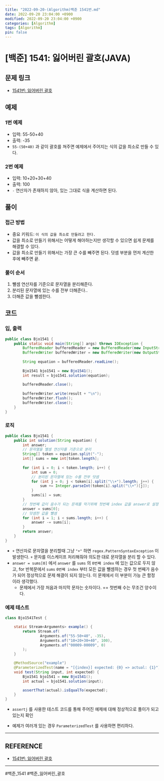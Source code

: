 ```yaml
---
title: "2022-09-20-(Algorithm)백준 1541번.md"
date: 2022-09-20 23:04:00 +0900
modified: 2022-09-20 23:04:00 +0900
categories: [Algorithm]
tags: [Algorithm]
pin: false
---
```


# [백준] 1541: 잃어버린 괄호(JAVA)

## 문제 링크

- [1541번: 잃어버린 괄호](https://www.acmicpc.net/problem/1541)

## 예제

### 1번 예제

- 입력: 55-50+40
- 출력: -35
- `55-(50+40)` 과 같이 괄호를 쳐주면 예제에서 주어지는 식의 값을 최소로 만들 수 있다.

### 2번 예제
- 입력: 10+20+30+40
- 출력: 100
- `-` 연산자가 존재하지 않아, 있는 그대로 식을 계산하면 된다.

## 풀이

### 접근 방법

- 중요 키워드: `이 식의 값을 최소로 만들려고 한다.`
- 값을 최소로 만들기 위해서는 어떻게 해야하는지만 생각할 수 있으면 쉽게 문제를 해결할 수 있다.
- 값을 최소로 만들기 위해서는 가장 큰 수를 빼주면 된다. 덧셈 부분을 먼저 계산한 후에 빼주면 끝.

### 풀이 순서
1. 뺄셈 연산자를 기준으로 문자열을 분리해준다.
2. 분리된 문자열에 있는 수를 전부 더해준다..
3. 더해준 값을 뺄셈한다.

## 코드

### 입, 출력
```java
public class Bjo1541 {
    public static void main(String[] args) throws IOException {
        BufferedReader bufferedReader = new BufferedReader(new InputStreamReader(System.in));
        BufferedWriter bufferedWriter = new BufferedWriter(new OutputStreamWriter(System.out));
    
        String equation = bufferedReader.readLine();
    
        Bjo1541 bjo1541 = new Bjo1541();
        int result = bjo1541.solution(equation);
    
        bufferedReader.close();
    
        bufferedWriter.write(result + "\n");
        bufferedWriter.flush();
        bufferedWriter.close();
    }
}
```

### 로직
```java
public class Bjo1541 {
    public int solution(String equation) {
        int answer;
        // 문자열을 밸셈 연산자를 기준으로 분리
        String[] token = equation.split("-");
        int[] sums = new int[token.length];
    
        for (int i = 0; i < token.length; i++) {
            int sum = 0;
            // 분리된 문자열에 있는 수를 전부 덧셈
            for (int j = 0; j < token[i].split("\\+").length; j++) {
                sum += Integer.parseInt(token[i].split("\\+")[j]);
            }
            sums[i] = sum;
        }
        // 첫번째 값이 음수가 되는 문제를 막기위해 첫번째 index 값을 answer로 설정
        answer = sums[0];
        // 덧셈한 값을 뺄셈
        for (int i = 1; i < sums.length; i++) {
            answer -= sums[i];
        }
        return answer;
    }
}
```
- `+` 연산자로 문자열을 분리할때 그냥 `"+"` 하면 `regex.PatternSyntaxException` 이 발생한다. `+` 문자를 이스케이프 처리해줘야 의도한 대로 문자열을 분리 할 수 있다.
- `answer = sums[0]` 에서 `answer` 를 `sums` 의 `0번째 index` 에 있는 값으로 두지 않고, for 반복문에서 `sums` `0번째 index` 부터 모든 값을 뺄셈하는 경우 첫 번째가 음수가 되어 정상적으로 문제 해결이 되지 않는다. 이 문제에서 이 부분이 가능 큰 함정이라 생각했다.
    - 문제에서 가장 처음과 마지막 문자는 숫자이다. == 첫번째 수는 무조건 양수이다.


### 예제 테스트
```java
class Bjo1541Test {

    static Stream<Arguments> example() {
        return Stream.of(
                Arguments.of("55-50+40", -35),
                Arguments.of("10+20+30+40", 100),
                Arguments.of("00009-00009", 0)
        );
    }

    @MethodSource("example")
    @ParameterizedTest(name = "[{index}] expected: {0} => actual: {1}")
    void test(String input, int expected) {
        Bjo1541 bjo1541 = new Bjo1541();
        int actual = bjo1541.solution(input);

        assertThat(actual).isEqualTo(expected);
    }
}
```
- `assertj` 를 사용한 테스트 코드를 통해 주어진 예제에 대해 정상적으로 풀이가 되고 있는지 확인

- 예제가 여러개 있는 경우 `ParameterizedTest` 를 사용하면 편리하다.

    

----

## REFERENCE
- [1541번: 잃어버린 괄호](https://www.acmicpc.net/problem/1541)

    

---

#백준_1541 #백준_잃어버린_괄호
